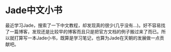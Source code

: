 # Jade中文小书

最近学习Jade，搜索了一下中文教程，却发现真的很少(几乎没有...)。好不容易找了一篇博客，发现还是比较早的博客而且只是把官方文档的例子搬过来了而已。所以就打算写一本Jade小书，既算是学习笔记，也算为Jade在天朝的发展做一点贡献吧。




